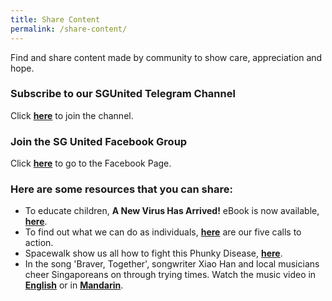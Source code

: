 ```yaml
---
title: Share Content
permalink: /share-content/
---
```


Find and share content made by community to show care, appreciation and hope.

### Subscribe to our SGUnited Telegram Channel
Click **[here](https://t.me/SG_United)** to join the channel.
### Join the SG United Facebook Group 
Click **[here](https://www.facebook.com/SGUnited.sg/)** to go to the Facebook Page.
### Here are some resources that you can share: 
* To educate children, **A New Virus Has Arrived!** eBook is now available, **[here](https://info.etonhouse.com.sg/a-new-virus-has-arrived-ebook)**.
* To find out what we can do as individuals, **[here](/five-calls/)** are our five calls to action.
* Spacewalk show us all how to fight this Phunky Disease, **[here](https://www.youtube.com/watch?v=ueS9Q5KjQdQ)**.
* In the song 'Braver, Together', songwriter Xiao Han and local musicians cheer Singaporeans on through trying times. Watch the music video in **[English](https://www.facebook.com/TSMCollegeSG/videos/814750172371019/)** or in **[Mandarin](https://www.facebook.com/TSMCollegeSG/videos/2648069568646073/)**.
